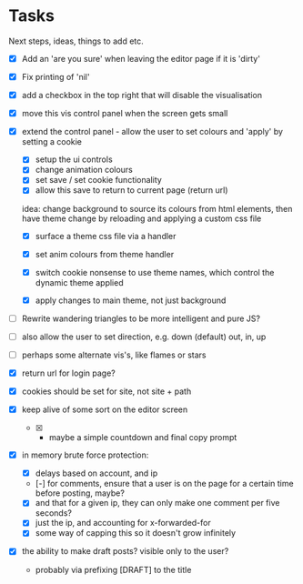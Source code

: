 # Tasks

Next steps, ideas, things to add etc.

- [x] Add an 'are you sure' when leaving the editor page if it is 'dirty'
- [x] Fix printing of 'nil'
- [x] add a checkbox in the top right that will disable the visualisation
- [x] move this vis control panel when the screen gets small
- [x] extend the control panel - allow the user to set colours and 'apply' by setting a cookie

    - [x] setup the ui controls
    - [x] change animation colours
    - [x] set save / set cookie functionality
    - [x] allow this save to return to current page (return url)

    idea: change background to source its colours from html elements, then have theme change by reloading and applying a custom css file

    - [x] surface a theme css file via a handler
    - [x] set anim colours from theme handler
    - [x] switch cookie nonsense to use theme names, which control the dynamic theme applied
    
    - [x] apply changes to main theme, not just background

- [ ] Rewrite wandering triangles to be more intelligent and pure JS?
- [ ] also allow the user to set direction, e.g. down (default) out, in, up
- [ ] perhaps some alternate vis's, like flames or stars

- [x] return url for login page?
- [x] cookies should be set for site, not site + path

- [x] keep alive of some sort on the editor screen
    - [x] - maybe a simple countdown and final copy prompt
- [x] in memory brute force protection:
    - [x] delays based on account, and ip
    - [-] for comments, ensure that a user is on the page for a certain time before posting, maybe?
    - [x] and that for a given ip, they can only make one comment per five seconds?
    - [x] just the ip, and accounting for x-forwarded-for
    - [x] some way of capping this so it doesn't grow infinitely
 - [x] the ability to make draft posts? visible only to the user?
    - probably via prefixing [DRAFT] to the title